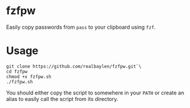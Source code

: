 # fzfpw
Easily copy passwords from `pass` to your clipboard using `fzf`.

# Usage
```
git clone https://github.com/realbaylen/fzfpw.git`\
cd fzfpw
chmod +x fzfpw.sh
./fzfpw.sh
```
You should either copy the script to somewhere in your `PATH` or create an alias to easily call the script from its directory.
